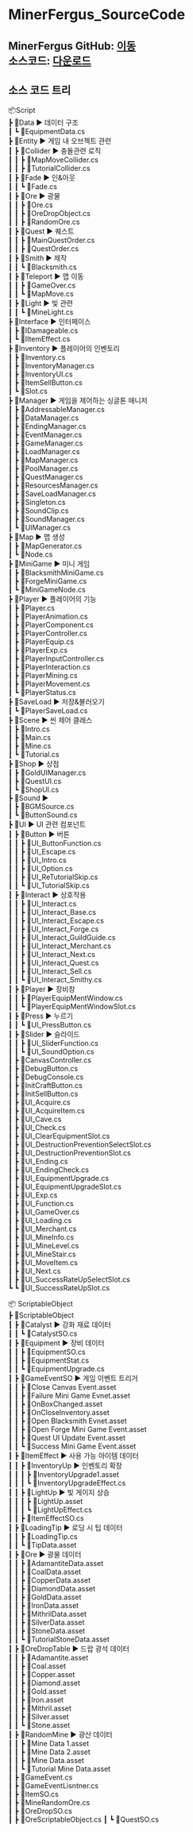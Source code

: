 # MinerFergus_SourceCode

## MinerFergus GitHub: [이동](https://github.com/ACEDIA2567/MinerFergus) </br>소스코드: [다운로드](https://github.com/user-attachments/files/20837212/Script.zip)

## 소스 코드 트리
📦Script    
 ┣ 📂Data  ▶ 데이터 구조    
 ┃ ┗ 📜EquipmentData.cs    
 ┣ 📂Entity  ▶ 게임 내 오브젝트 관련    
 ┃ ┣ 📂Collider  ▶ 충돌관련 로직    
 ┃ ┃ ┣ 📜MapMoveCollider.cs    
 ┃ ┃ ┣ 📜TutorialCollider.cs    
 ┃ ┣ 📂Fade  ▶ 인&아웃    
 ┃ ┃ ┗ 📜Fade.cs    
 ┃ ┣ 📂Ore  ▶ 광물    
 ┃ ┃ ┣ 📜Ore.cs    
 ┃ ┃ ┣ 📜OreDropObject.cs    
 ┃ ┃ ┣ 📜RandomOre.cs    
 ┃ ┣ 📂Quest  ▶ 퀘스트    
 ┃ ┃ ┣ 📜MainQuestOrder.cs    
 ┃ ┃ ┣ 📜QuestOrder.cs    
 ┃ ┣ 📂Smith  ▶ 제작    
 ┃ ┃ ┗ 📜Blacksmith.cs    
 ┃ ┣ 📂Teleport  ▶ 맵 이동    
 ┃ ┃ ┣ 📜GameOver.cs    
 ┃ ┃ ┗ 📜MapMove.cs    
 ┃ ┣ 📂Light  ▶ 빛 관련    
 ┃ ┃ ┗ 📜MineLight.cs    
 ┣ 📂Interface  ▶ 인터페이스    
 ┃ ┣ 📜IDamageable.cs    
 ┃ ┗ 📜IItemEffect.cs    
 ┣ 📂Inventory  ▶ 플레이어의 인벤토리    
 ┃ ┣ 📜Inventory.cs    
 ┃ ┣ 📜InventoryManager.cs    
 ┃ ┣ 📜InventoryUI.cs    
 ┃ ┣ 📜ItemSellButton.cs    
 ┃ ┗ 📜Slot.cs    
 ┣ 📂Manager  ▶ 게임을 제어하는 싱글톤 매니저    
 ┃ ┣ 📜AddressableManager.cs    
 ┃ ┣ 📜DataManager.cs    
 ┃ ┣ 📜EndingManager.cs    
 ┃ ┣ 📜EventManager.cs    
 ┃ ┣ 📜GameManager.cs    
 ┃ ┣ 📜LoadManager.cs    
 ┃ ┣ 📜MapManager.cs    
 ┃ ┣ 📜PoolManager.cs    
 ┃ ┣ 📜QuestManager.cs    
 ┃ ┣ 📜ResourcesManager.cs    
 ┃ ┣ 📜SaveLoadManager.cs    
 ┃ ┣ 📜Singleton.cs    
 ┃ ┣ 📜SoundClip.cs    
 ┃ ┣ 📜SoundManager.cs    
 ┃ ┗ 📜UIManager.cs    
 ┣ 📂Map  ▶ 맵 생성    
 ┃ ┣ 📜MapGenerator.cs    
 ┃ ┗ 📜Node.cs    
 ┣ 📂MiniGame ▶ 미니 게임    
 ┃ ┣ 📜BlacksmithMiniGame.cs    
 ┃ ┣ 📜ForgeMiniGame.cs    
 ┃ ┗ 📜MiniGameNode.cs    
 ┣ 📂Player ▶ 플레이어의 기능    
 ┃ ┣ 📜Player.cs    
 ┃ ┣ 📜PlayerAnimation.cs    
 ┃ ┣ 📜PlayerComponent.cs    
 ┃ ┣ 📜PlayerController.cs    
 ┃ ┣ 📜PlayerEquip.cs    
 ┃ ┣ 📜PlayerExp.cs    
 ┃ ┣ 📜PlayerInputController.cs    
 ┃ ┣ 📜PlayerInteraction.cs    
 ┃ ┣ 📜PlayerMining.cs    
 ┃ ┣ 📜PlayerMovement.cs    
 ┃ ┗ 📜PlayerStatus.cs    
 ┣ 📂SaveLoad ▶ 저장&불러오기    
 ┃ ┗ 📜PlayerSaveLoad.cs    
 ┣ 📂Scene ▶ 씬 제어 클래스    
 ┃ ┣ 📜Intro.cs    
 ┃ ┣ 📜Main.cs    
 ┃ ┣ 📜Mine.cs    
 ┃ ┗ 📜Tutorial.cs    
 ┣ 📂Shop ▶ 상점    
 ┃ ┣ 📜GoldUIManager.cs    
 ┃ ┣ 📜QuestUI.cs    
 ┃ ┗ 📜ShopUI.cs    
 ┣ 📂Sound ▶     
 ┃ ┣ 📜BGMSource.cs    
 ┃ ┗ 📜ButtonSound.cs    
 ┣ 📂UI ▶ UI 관련 컴포넌트    
 ┃ ┣ 📂Button ▶ 버튼    
 ┃ ┃ ┣ 📜UI_ButtonFunction.cs    
 ┃ ┃ ┣ 📜UI_Escape.cs    
 ┃ ┃ ┣ 📜UI_Intro.cs    
 ┃ ┃ ┣ 📜UI_Option.cs    
 ┃ ┃ ┣ 📜UI_ReTutorialSkip.cs    
 ┃ ┃ ┗ 📜UI_TutorialSkip.cs    
 ┃ ┣ 📂Interact ▶ 상호작용    
 ┃ ┃ ┣ 📜UI_Interact.cs    
 ┃ ┃ ┣ 📜UI_Interact_Base.cs    
 ┃ ┃ ┣ 📜UI_Interact_Escape.cs    
 ┃ ┃ ┣ 📜UI_Interact_Forge.cs    
 ┃ ┃ ┣ 📜UI_Interact_GuildGuide.cs    
 ┃ ┃ ┣ 📜UI_Interact_Merchant.cs    
 ┃ ┃ ┣ 📜UI_Interact_Next.cs    
 ┃ ┃ ┣ 📜UI_Interact_Quest.cs    
 ┃ ┃ ┣ 📜UI_Interact_Sell.cs    
 ┃ ┃ ┗ 📜UI_Interact_Smithy.cs    
 ┃ ┣ 📂Player ▶ 장비창    
 ┃ ┃ ┣ 📜PlayerEquipMentWindow.cs    
 ┃ ┃ ┗ 📜PlayerEquipMentWindowSlot.cs    
 ┃ ┣ 📂Press ▶ 누르기    
 ┃ ┃ ┗ 📜UI_PressButton.cs    
 ┃ ┣ 📂Slider ▶ 슬라이드    
 ┃ ┃ ┣ 📜UI_SliderFunction.cs    
 ┃ ┃ ┗ 📜UI_SoundOption.cs    
 ┃ ┣ 📜CanvasController.cs    
 ┃ ┣ 📜DebugButton.cs    
 ┃ ┣ 📜DebugConsole.cs    
 ┃ ┣ 📜InitCraftButton.cs    
 ┃ ┣ 📜InitSellButton.cs    
 ┃ ┣ 📜UI_Acquire.cs    
 ┃ ┣ 📜UI_AcquireItem.cs    
 ┃ ┣ 📜UI_Cave.cs    
 ┃ ┣ 📜UI_Check.cs    
 ┃ ┣ 📜UI_ClearEquipmentSlot.cs    
 ┃ ┣ 📜UI_DestructionPreventionSelectSlot.cs    
 ┃ ┣ 📜UI_DestructionPreventionSlot.cs    
 ┃ ┣ 📜UI_Ending.cs    
 ┃ ┣ 📜UI_EndingCheck.cs    
 ┃ ┣ 📜UI_EquipmentUpgrade.cs    
 ┃ ┣ 📜UI_EquipmentUpgradeSlot.cs    
 ┃ ┣ 📜UI_Exp.cs    
 ┃ ┣ 📜UI_Function.cs    
 ┃ ┣ 📜UI_GameOver.cs    
 ┃ ┣ 📜UI_Loading.cs    
 ┃ ┣ 📜UI_Merchant.cs    
 ┃ ┣ 📜UI_MineInfo.cs    
 ┃ ┣ 📜UI_MineLevel.cs    
 ┃ ┣ 📜UI_MineStair.cs    
 ┃ ┣ 📜UI_MoveItem.cs    
 ┃ ┣ 📜UI_Next.cs    
 ┃ ┣ 📜UI_SuccessRateUpSelectSlot.cs    
 ┗ ┗ 📜UI_SuccessRateUpSlot.cs    

📦 ScriptableObject    
 ┣ 📂ScriptableObject    
 ┃ ┣ 📂Catalyst ▶ 강화 재료 데이터    
 ┃ ┃ ┗ 📜CatalystSO.cs    
 ┃ ┣ 📂Equipment ▶ 장비 데이터    
 ┃ ┃ ┣ 📜EquipmentSO.cs    
 ┃ ┃ ┣ 📜EquipmentStat.cs    
 ┃ ┃ ┗ 📜EquipmentUpgrade.cs    
 ┃ ┣ 📂GameEventSO ▶ 게임 이벤트 트리거    
 ┃ ┃ ┣ 📜Close Canvas Event.asset    
 ┃ ┃ ┣ 📜Failure Mini Game Evnet.asset    
 ┃ ┃ ┣ 📜OnBoxChanged.asset    
 ┃ ┃ ┣ 📜OnCloseInventory.asset    
 ┃ ┃ ┣ 📜Open Blacksmith Evnet.asset    
 ┃ ┃ ┣ 📜Open Forge Mini Game Event.asset    
 ┃ ┃ ┣ 📜Quest UI Update Event.asset    
 ┃ ┃ ┗ 📜Success Mini Game Event.asset    
 ┃ ┣ 📂ItemEffect ▶ 사용 가능 아이템 데이터    
 ┃ ┃ ┣ 📂InventoryUp ▶ 인벤토리 확장    
 ┃ ┃ ┃ ┣ 📜InventoryUpgrade1.asset    
 ┃ ┃ ┃ ┗ 📜InventoryUpgradeEffect.cs    
 ┃ ┃ ┣ 📂LightUp ▶ 빛 게이지 상승    
 ┃ ┃ ┃ ┣ 📜LightUp.asset    
 ┃ ┃ ┃ ┗ 📜LightUpEffect.cs    
 ┃ ┃ ┣ 📜ItemEffectSO.cs    
 ┃ ┣ 📂LoadingTip ▶ 로딩 시 팁 데이터    
 ┃ ┃ ┣ 📜LoadingTip.cs    
 ┃ ┃ ┗ 📜TipData.asset    
 ┃ ┣ 📂Ore ▶ 광물 데이터    
 ┃ ┃ ┣ 📜AdamantiteData.asset    
 ┃ ┃ ┣ 📜CoalData.asset    
 ┃ ┃ ┣ 📜CopperData.asset    
 ┃ ┃ ┣ 📜DiamondData.asset    
 ┃ ┃ ┣ 📜GoldData.asset    
 ┃ ┃ ┣ 📜IronData.asset    
 ┃ ┃ ┣ 📜MithrilData.asset    
 ┃ ┃ ┣ 📜SilverData.asset    
 ┃ ┃ ┣ 📜StoneData.asset    
 ┃ ┃ ┗ 📜TutorialStoneData.asset    
 ┃ ┣ 📂OreDropTable ▶ 드랍 광석 데이터    
 ┃ ┃ ┣ 📜Adamantite.asset    
 ┃ ┃ ┣ 📜Coal.asset    
 ┃ ┃ ┣ 📜Copper.asset    
 ┃ ┃ ┣ 📜Diamond.asset    
 ┃ ┃ ┣ 📜Gold.asset    
 ┃ ┃ ┣ 📜Iron.asset    
 ┃ ┃ ┣ 📜Mithril.asset    
 ┃ ┃ ┣ 📜Silver.asset    
 ┃ ┃ ┗ 📜Stone.asset    
 ┃ ┣ 📂RandomMine ▶ 광산 데이터    
 ┃ ┃ ┣ 📜Mine Data 1.asset    
 ┃ ┃ ┣ 📜Mine Data 2.asset    
 ┃ ┃ ┣ 📜Mine Data.asset    
 ┃ ┃ ┗ 📜Tutorial Mine Data.asset    
 ┃ ┣ 📜GameEvent.cs    
 ┃ ┣ 📜GameEventLisntner.cs    
 ┃ ┣ 📜ItemSO.cs    
 ┃ ┣ 📜MineRandomOre.cs    
 ┃ ┣ 📜OreDropSO.cs    
 ┃ ┣ 📜OreScriptableObject.cs
 ┃ ┗ 📜QuestSO.cs
